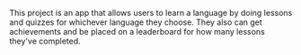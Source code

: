This project is an app that allows users to learn a language by doing lessons and quizzes for whichever language they choose. They also can get achievements and be placed on a leaderboard for how many lessons they've completed.

